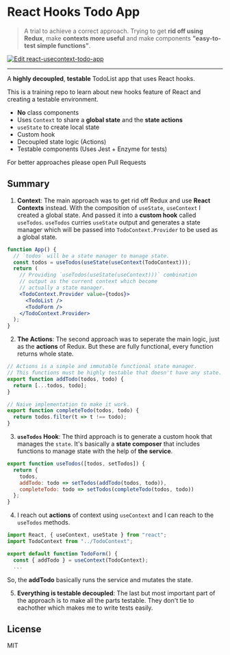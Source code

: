 # React Hooks Todo App

> A trial to achieve a correct approach. Trying to get **rid off using Redux**, make **contexts more useful** and make components **"easy-to-test simple functions"**.

[![Edit react-usecontext-todo-app](https://codesandbox.io/static/img/play-codesandbox.svg)](https://codesandbox.io/s/github/f/react-hooks-todo-app/tree/master/)

---

A **highly decoupled**, **testable** TodoList app that uses React hooks.

This is a training repo to learn about new hooks feature of React and creating a testable environment.

- **No** class components
- Uses `Context` to share a **global state** and the **state actions**
- `useState` to create local state
- Custom hook
- Decoupled state logic (Actions)
- Testable components (Uses Jest + Enzyme for tests)

For better approaches please open Pull Requests

## Summary

1. **Context**: The main approach was to get rid off Redux and use **React Contexts** instead. With the composition of `useState`, `useContext` I created a global state. And passed it into a **custom hook** called `useTodos`. `useTodos` curries `useState` output and generates a state manager which will be passed into `TodoContext.Provider` to be used as a global state.

```jsx
function App() {
  // `todos` will be a state manager to manage state.
  const todos = useTodos(useState(useContext(TodoContext)));
  return (
    // Providing `useTodos(useState(useContext)))` combination
    // output as the current context which become
    // actually a state manager.
    <TodoContext.Provider value={todos}>
      <TodoList />
      <TodoForm />
    </TodoContext.Provider>
  );
}
```

2. **The Actions**: The second approach was to seperate the main logic, just as the **actions** of Redux. But these are fully functional, every function returns whole state.

```js
// Actions is a simple and immutable functional state manager.
// This functions must be highly testable that doesn't have any state.
export function addTodo(todos, todo) {
  return [...todos, todo];
}

// Naive implementation to make it work.
export function completeTodo(todos, todo) {
  return todos.filter(t => t !== todo);
}
```

3. **`useTodos` Hook**: The third approach is to generate a custom hook that manages the `state`. It's basically a **state composer** that includes functions to manage state with the help of **the service**.

```js
export function useTodos([todos, setTodos]) {
  return {
    todos,
    addTodo: todo => setTodos(addTodo(todos, todo)),
    completeTodo: todo => setTodos(completeTodo(todos, todo))
  };
}
```

4. I reach out **actions** of context using `useContext` and I can reach to the `useTodos` methods.

```js
import React, { useContext, useState } from "react";
import TodoContext from "../TodoContext";

export default function TodoForm() {
  const { addTodo } = useContext(TodoContext);
  ...
```

So, the **addTodo** basically runs the service and mutates the state.

5. **Everything is testable decoupled**: The last but most important part of the approach is to make all the parts testable. They don't tie to eachother which makes me to write tests easily.

## License
MIT
